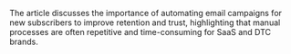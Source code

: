 The article discusses the importance of automating email campaigns for new subscribers to improve retention and trust, highlighting that manual processes are often repetitive and time-consuming for SaaS and DTC brands.